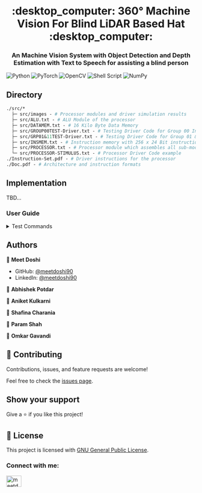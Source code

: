 
<h1 align="center">:desktop_computer: 360° Machine Vision For Blind LiDAR Based Hat :desktop_computer:</h1>
<h3 align="center">An Machine Vision System with Object Detection and Depth Estimation with Text to Speech for assisting a blind person</h3>


![Python](https://img.shields.io/badge/python-v3.7-blue)
![PyTorch](https://img.shields.io/badge/PyTorch-%23EE4C2C.svg?style=for-the-badge&logo=PyTorch&logoColor=white)
![OpenCV](https://img.shields.io/badge/opencv-%23white.svg?style=for-the-badge&logo=opencv&logoColor=white)
![Shell Script](https://img.shields.io/badge/shell_script-%23121011.svg?style=for-the-badge&logo=gnu-bash&logoColor=white)
![NumPy](https://img.shields.io/badge/Numpy-777BB4?style=for-the-badge&logo=numpy&logoColor=white)


## Directory
```graphql
./src/* 
  ├─ src/images - # Processor modules and driver simulation results
  ├─ src/ALU.txt - # ALU Module of the processor
  ├─ src/DATAMEM.txt - # 16 Kilo Byte Data Memory
  ├─ src/GROUP00TEST-Driver.txt - # Testing Driver Code for Group 00 Instruction set
  ├─ src/GRP01&11TEST-Driver.txt - # Testing Driver Code for Group 01 && 11 Instruction set
  ├─ src/INSMEM.txt - # Instruction memory with 256 x 24 Bit instruction capability
  ├─ src/PROCESSOR.txt - # Processor module which assembles all sub-modules of the processor
  └─ src/PROCESSOR-STIMULUS.txt - # Processor Driver Code example
./Instruction-Set.pdf - # Driver instructions for the processor
./Doc.pdf - # Architecture and instruction formats
```

## Implementation

TBD...


### User Guide

<details>
<summary>Test Commands</summary>

Currently commands are set to Image show. 


Can be modified to Image save.


Example command for Fisheye to Cubemap: 

`python app.py --approach Cubemap --input Image --image_path  test.png --output_path "front.png right.png back.png left.png top.png bottom.png" --output_width 512 --output_height 512`

Example command for Fisheye to Equi:

`python app.py --approach Equirectangular --input Image --image_path  test.png --output_path "equi.png" --output_width 512 --output_height 512`
 
</details>

## Authors

👤 **Meet Doshi**

- GitHub: [@meetdoshi90](https://github.com/meetdoshi90)
- LinkedIn: [@meetdoshi90](https://linkedin.com/in/meetdoshi90)

👤 **Abhishek Potdar**


👤 **Aniket Kulkarni**


👤 **Shafina Charania**


👤 **Param Shah**


👤 **Omkar Gavandi**




## 🤝 Contributing

Contributions, issues, and feature requests are welcome!

Feel free to check the [issues page](../../issues/).

## Show your support

Give a ⭐️ if you like this project!

## 📝 License

This project is licensed with [GNU General Public License](./LICENSE).


<h3 align="left">Connect with me:</h3>
<p align="left">
<a href="https://linkedin.com/in/meetdoshi90" target="blank"><img align="center" src="https://cdn.worldvectorlogo.com/logos/linkedin-icon-2.svg" alt="meetdoshi90" height="30" width="40" /></a>
</p>
